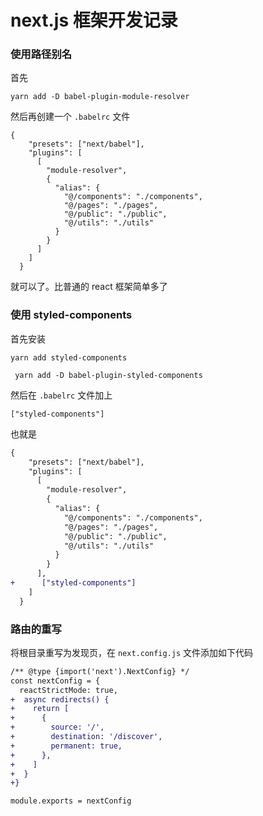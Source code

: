 # next.js 框架开发记录

### 使用路径别名

首先

```
yarn add -D babel-plugin-module-resolver
```

然后再创建一个  `.babelrc` 文件

```
{
    "presets": ["next/babel"],
    "plugins": [
      [
        "module-resolver",
        {
          "alias": {
            "@/components": "./components",
            "@/pages": "./pages",
            "@/public": "./public",
            "@/utils": "./utils"
          }
        }
      ]
    ]
  }
```

就可以了。比普通的 react 框架简单多了

### 使用 styled-components

首先安装

```
yarn add styled-components
```

```
 yarn add -D babel-plugin-styled-components
```

然后在   `.babelrc`  文件加上

```
["styled-components"]
```

也就是

```diff
{
    "presets": ["next/babel"],
    "plugins": [
      [
        "module-resolver",
        {
          "alias": {
            "@/components": "./components",
            "@/pages": "./pages",
            "@/public": "./public",
            "@/utils": "./utils"
          }
        }
      ],
+      ["styled-components"]
    ]
  }
```



### 路由的重写

将根目录重写为发现页，在  `next.config.js` 文件添加如下代码

```diff
/** @type {import('next').NextConfig} */
const nextConfig = {
  reactStrictMode: true,
+  async redirects() {
+    return [
+      {
+        source: '/',
+        destination: '/discover',
+        permanent: true,
+      },
+    ]
+  }
+}

module.exports = nextConfig
```



